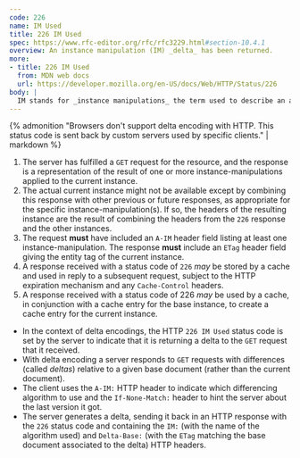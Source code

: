 ```yaml
---
code: 226
name: IM Used
title: 226 IM Used
spec: https://www.rfc-editor.org/rfc/rfc3229.html#section-10.4.1
overview: An instance manipulation (IM) _delta_ has been returned.
more:
- title: 226 IM Used
  from: MDN web docs
  url: https://developer.mozilla.org/en-US/docs/Web/HTTP/Status/226
body: |
  IM stands for _instance manipulations_ the term used to describe an algorithm generating a delta.
---
```


{% admonition "Browsers don't support delta encoding with HTTP. This status code is sent back by custom servers used by specific clients." | markdown %}

1. The server has fulfilled a `GET` request for the resource, and the response is a representation of the result of one or more instance-manipulations applied to the current instance.
1. The actual current instance might not be available except by combining this response with other previous or future responses, as appropriate for the specific instance-manipulation(s). If so, the headers of the resulting instance are the result of combining the headers from the `226` response and the other instances.
1. The request **must** have included an `A-IM` header field listing at least one instance-manipulation. The response **must** include an `ETag` header field giving the entity tag of the current instance.
1. A response received with a status code of `226` _may_ be stored by a cache and used in reply to a subsequent request, subject to the HTTP expiration mechanism and any `Cache-Control` headers.
1. A response received with a status code of 226 _may_ be used by a cache, in conjunction with a cache entry for the base instance, to create a cache entry for the current instance.

- In the context of delta encodings, the HTTP `226 IM Used` status code is set by the server to indicate that it is returning a delta to the `GET` request that it received.
- With delta encoding a server responds to `GET` requests with differences (called _deltas_) relative to a given base document (rather than the current document).
- The client uses the `A-IM:` HTTP header to indicate which differencing algorithm to use and the `If-None-Match:` header to hint the server about the last version it got.
- The server generates a delta, sending it back in an HTTP response with the `226` status code and containing the `IM:` (with the name of the algorithm used) and `Delta-Base:` (with the `ETag` matching the base document associated to the delta) HTTP headers.
